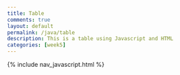 ```yaml
---
title: Table
comments: true
layout: default
permalink: /java/table
description: This is a table using Javascript and HTML
categories: [week5]
---
```


{% include nav_javascript.html %}

<html>

</html>